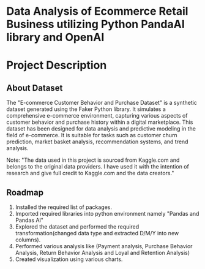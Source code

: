 # **Data Analysis of Ecommerce Retail Business utilizing Python PandaAI library and OpenAI**

# **Project Description**

## **About Dataset**
The "E-commerce Customer Behavior and Purchase Dataset" is a synthetic dataset generated using the Faker Python library.
It simulates a comprehensive e-commerce environment, capturing various aspects of customer behavior and purchase history within a digital marketplace.
This dataset has been designed for data analysis and predictive modeling in the field of e-commerce.
It is suitable for tasks such as customer churn prediction, market basket analysis, recommendation systems, and trend analysis.

Note: "The data used in this project is sourced from Kaggle.com and belongs to the original data providers. 
I have used it with the intention of research and give full credit to Kaggle.com and the data creators."

## **Roadmap**
1. Installed the required list of packages.
2. Imported required libraries into python environment namely "Pandas and Pandas AI" 
3. Explored the dataset and performed the required transformation(changed data type and extracted D/M/Y into new columns).
4. Performed various analysis like (Payment analysis, Purchase Behavior Analysis, Return Behavior Analysis and Loyal and Retention Analysis) 
5. Created visualization using various charts.

